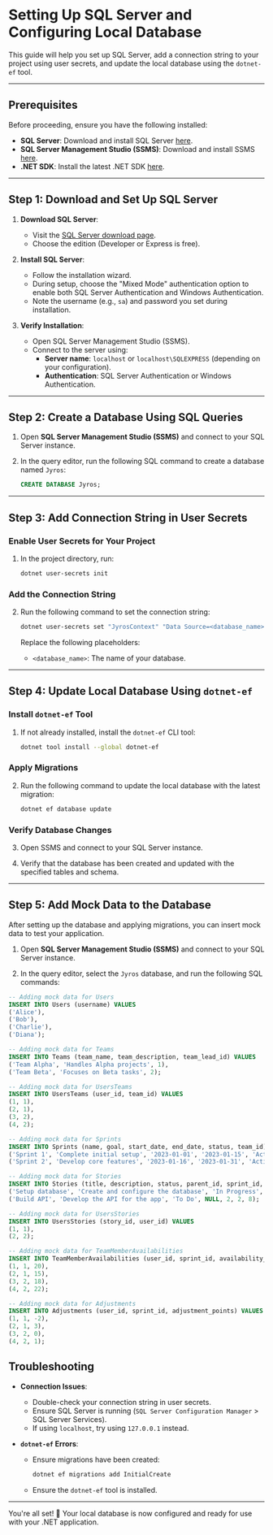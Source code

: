 # Setting Up SQL Server and Configuring Local Database

This guide will help you set up SQL Server, add a connection string to your project using user secrets, and update the local database using the `dotnet-ef` tool.

---

## Prerequisites

Before proceeding, ensure you have the following installed:

- **SQL Server**: Download and install SQL Server [here](https://www.microsoft.com/en-us/sql-server/sql-server-downloads).
- **SQL Server Management Studio (SSMS)**: Download and install SSMS [here](https://learn.microsoft.com/en-us/sql/ssms/download-sql-server-management-studio-ssms).
- **.NET SDK**: Install the latest .NET SDK [here](https://dotnet.microsoft.com/en-us/download).

---

## Step 1: Download and Set Up SQL Server

1. **Download SQL Server**:
   - Visit the [SQL Server download page](https://www.microsoft.com/en-us/sql-server/sql-server-downloads).
   - Choose the edition (Developer or Express is free).

2. **Install SQL Server**:
   - Follow the installation wizard.
   - During setup, choose the "Mixed Mode" authentication option to enable both SQL Server Authentication and Windows Authentication.
   - Note the username (e.g., `sa`) and password you set during installation.

3. **Verify Installation**:
   - Open SQL Server Management Studio (SSMS).
   - Connect to the server using:
     - **Server name**: `localhost` or `localhost\SQLEXPRESS` (depending on your configuration).
     - **Authentication**: SQL Server Authentication or Windows Authentication.

---
## Step 2: Create a Database Using SQL Queries

1. Open **SQL Server Management Studio (SSMS)** and connect to your SQL Server instance.

2. In the query editor, run the following SQL command to create a database named `Jyros`:
   ```sql
   CREATE DATABASE Jyros;
 ---
## Step 3: Add Connection String in User Secrets

### Enable User Secrets for Your Project

1. In the project directory, run:
   ```bash
   dotnet user-secrets init
   ```

### Add the Connection String

2. Run the following command to set the connection string:
   ```bash
   dotnet user-secrets set "JyrosContext" "Data Source=<database_name>;Initial Catalog=Jyros;Integrated Security=True;TrustServerCertificate=True;"
   ```

   Replace the following placeholders:
   - `<database_name>`: The name of your database.
---

## Step 4: Update Local Database Using `dotnet-ef`

### Install `dotnet-ef` Tool

1. If not already installed, install the `dotnet-ef` CLI tool:
   ```bash
   dotnet tool install --global dotnet-ef
   ```

### Apply Migrations

2. Run the following command to update the local database with the latest migration:
   ```bash
   dotnet ef database update
   ```

### Verify Database Changes

3. Open SSMS and connect to your SQL Server instance.

4. Verify that the database has been created and updated with the specified tables and schema.

---

## Step 5: Add Mock Data to the Database

After setting up the database and applying migrations, you can insert mock data to test your application.

1. Open **SQL Server Management Studio (SSMS)** and connect to your SQL Server instance.

2. In the query editor, select the `Jyros` database, and run the following SQL commands:

```sql
-- Adding mock data for Users
INSERT INTO Users (username) VALUES
('Alice'),
('Bob'),
('Charlie'),
('Diana');

-- Adding mock data for Teams
INSERT INTO Teams (team_name, team_description, team_lead_id) VALUES
('Team Alpha', 'Handles Alpha projects', 1),
('Team Beta', 'Focuses on Beta tasks', 2);

-- Adding mock data for UsersTeams
INSERT INTO UsersTeams (user_id, team_id) VALUES
(1, 1),
(2, 1),
(3, 2),
(4, 2);

-- Adding mock data for Sprints
INSERT INTO Sprints (name, goal, start_date, end_date, status, team_id) VALUES
('Sprint 1', 'Complete initial setup', '2023-01-01', '2023-01-15', 'Active', 1),
('Sprint 2', 'Develop core features', '2023-01-16', '2023-01-31', 'Active', 2);

-- Adding mock data for Stories
INSERT INTO Stories (title, description, status, parent_id, sprint_id, created_by, story_points) VALUES
('Setup database', 'Create and configure the database', 'In Progress', NULL, 1, 1, 5),
('Build API', 'Develop the API for the app', 'To Do', NULL, 2, 2, 8);

-- Adding mock data for UsersStories
INSERT INTO UsersStories (story_id, user_id) VALUES
(1, 1),
(2, 2);

-- Adding mock data for TeamMemberAvailabilities
INSERT INTO TeamMemberAvailabilities (user_id, sprint_id, availability_points) VALUES
(1, 1, 20),
(2, 1, 15),
(3, 2, 18),
(4, 2, 22);

-- Adding mock data for Adjustments
INSERT INTO Adjustments (user_id, sprint_id, adjustment_points) VALUES
(1, 1, -2),
(2, 1, 3),
(3, 2, 0),
(4, 2, 1);
```

## Troubleshooting

- **Connection Issues**:
  - Double-check your connection string in user secrets.
  - Ensure SQL Server is running (`SQL Server Configuration Manager` > SQL Server Services).
  - If using `localhost`, try using `127.0.0.1` instead.

- **`dotnet-ef` Errors**:
  - Ensure migrations have been created:
    ```bash
    dotnet ef migrations add InitialCreate
    ```
  - Ensure the `dotnet-ef` tool is installed.

---

You're all set! 🎉 Your local database is now configured and ready for use with your .NET application.
